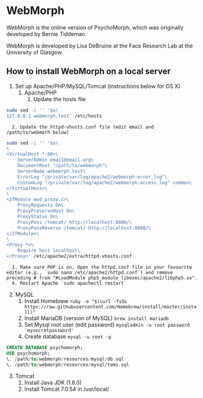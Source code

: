 # WebMorph

WebMorph is the online version of PsychoMorph, which was originally developed by Bernie Tiddeman. 

WebMorph is developed by Lisa DeBruine at the Face Research Lab at the University of Glasgow.

## How to install WebMorph on a local server

1. Set up Apache/PHP/MySQL/Tomcat (instructions below for OS X)
   1. Apache/PHP
      1. Update the hosts file

```bash
sudo sed -i '' '$a\ 
127.0.0.1 webmorph.test' /etc/hosts
```

      2. Update the httpd-vhosts.conf file (edit email and /path/to/webmorh below)

```bash
sudo sed -i '' '$a\
\
<VirtualHost *:80>\
    ServerAdmin email@email.org\
    DocumentRoot "/path/to/webmorph"\
    ServerName webmorph.test\
    ErrorLog "/private/var/log/apache2/webmorph-error_log"\
    CustomLog "/private/var/log/apache2/webmorph-access_log" common\
</VirtualHost>\
\
<IfModule mod_proxy.c>\
    ProxyRequests On\
    ProxyPreserveHost On\
    ProxyStatus On\
    ProxyPass /tomcat/ http://localhost:8080/\
    ProxyPassReverse /tomcat/ http://localhost:8080/\
</IfModule>\
\
<Proxy *>\
    Require host localhost\
</Proxy>' /etc/apache2/extra/httpd-vhosts.conf
```

      3. Make sure PHP is on. Open the httpd.conf file in your favourite editor (e.g., `sudo nano /etc/apache2/httpd.conf`) and remove preceding # from "#LoadModule php5_module libexec/apache2/libphp5.so".
      4. Restart Apache `sudo apachectl restart`
   2. MySQL
	  1. Install Homebrew 
	  `ruby -e "$(curl -fsSL https://raw.githubusercontent.com/Homebrew/install/master/install)"`
	  2. Install MariaDB (version of MySQL) 
	  `brew install mariadb`
	  3. Set Mysql root user (edit password) 
	  `mysqladmin -u root password 'mysecretpassword'`
	  4. Create database 
	  `mysql -u root -p`
		
```sql
CREATE DATABASE psychomorph;
USE psychomorph;
\. /path/to/webmorph/resources/mysql/db.sql
\. /path/to/webmorph/resources/mysql/tems.sql
```

   3. Tomcat
      1. Install Java JDK (1.8.0)
      2. Install Tomcat 7.0.54 in /usr/local/